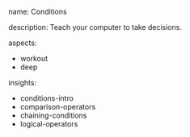 name: Conditions

description: Teach your computer to take decisions.

aspects:
  - workout
  - deep

insights:
  - conditions-intro
  - comparison-operators
  - chaining-conditions
  - logical-operators